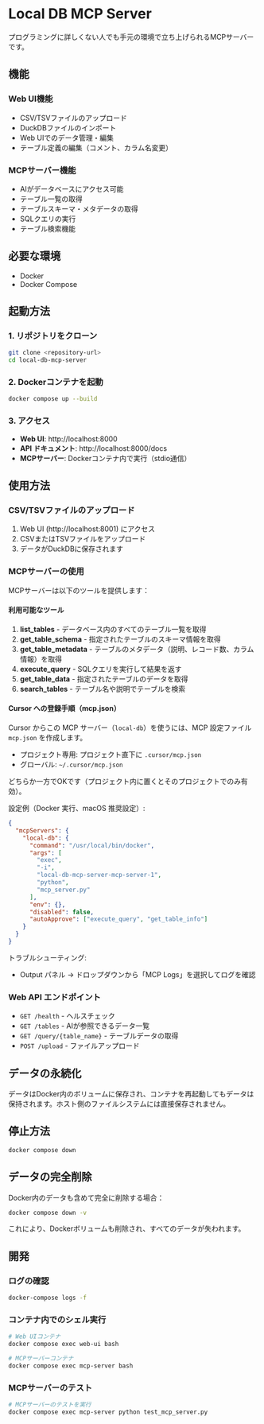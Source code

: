 # Local DB MCP Server

プログラミングに詳しくない人でも手元の環境で立ち上げられるMCPサーバーです。

## 機能

### Web UI機能
- CSV/TSVファイルのアップロード
- DuckDBファイルのインポート
- Web UIでのデータ管理・編集
- テーブル定義の編集（コメント、カラム名変更）

### MCPサーバー機能
- AIがデータベースにアクセス可能
- テーブル一覧の取得
- テーブルスキーマ・メタデータの取得
- SQLクエリの実行
- テーブル検索機能

## 必要な環境

- Docker
- Docker Compose

## 起動方法

### 1. リポジトリをクローン
```bash
git clone <repository-url>
cd local-db-mcp-server
```

### 2. Dockerコンテナを起動
```bash
docker compose up --build
```

### 3. アクセス
- **Web UI**: http://localhost:8000
- **API ドキュメント**: http://localhost:8000/docs
- **MCPサーバー**: Dockerコンテナ内で実行（stdio通信）

## 使用方法

### CSV/TSVファイルのアップロード

1. Web UI (http://localhost:8001) にアクセス
2. CSVまたはTSVファイルをアップロード
3. データがDuckDBに保存されます

### MCPサーバーの使用

MCPサーバーは以下のツールを提供します：

#### 利用可能なツール

1. **list_tables** - データベース内のすべてのテーブル一覧を取得
2. **get_table_schema** - 指定されたテーブルのスキーマ情報を取得
3. **get_table_metadata** - テーブルのメタデータ（説明、レコード数、カラム情報）を取得
4. **execute_query** - SQLクエリを実行して結果を返す
5. **get_table_data** - 指定されたテーブルのデータを取得
6. **search_tables** - テーブル名や説明でテーブルを検索

#### Cursor への登録手順（mcp.json）

Cursor からこの MCP サーバー（`local-db`）を使うには、MCP 設定ファイル `mcp.json` を作成します。

- プロジェクト専用: プロジェクト直下に `.cursor/mcp.json`
- グローバル: `~/.cursor/mcp.json`

どちらか一方でOKです（プロジェクト内に置くとそのプロジェクトでのみ有効）。

設定例（Docker 実行、macOS 推奨設定）:

```json
{
  "mcpServers": {
    "local-db": {
      "command": "/usr/local/bin/docker",
      "args": [
        "exec",
        "-i",
        "local-db-mcp-server-mcp-server-1",
        "python",
        "mcp_server.py"
      ],
      "env": {},
      "disabled": false,
      "autoApprove": ["execute_query", "get_table_info"]
    }
  }
}
```

トラブルシューティング:
- Output パネル → ドロップダウンから「MCP Logs」を選択してログを確認

### Web API エンドポイント

- `GET /health` - ヘルスチェック
- `GET /tables` - AIが参照できるデータ一覧
- `GET /query/{table_name}` - テーブルデータの取得
- `POST /upload` - ファイルアップロード

## データの永続化

データはDocker内のボリュームに保存され、コンテナを再起動してもデータは保持されます。ホスト側のファイルシステムには直接保存されません。

## 停止方法

```bash
docker compose down
```

## データの完全削除

Docker内のデータも含めて完全に削除する場合：

```bash
docker compose down -v
```

これにより、Dockerボリュームも削除され、すべてのデータが失われます。

## 開発

### ログの確認
```bash
docker-compose logs -f
```

### コンテナ内でのシェル実行
```bash
# Web UIコンテナ
docker compose exec web-ui bash

# MCPサーバーコンテナ
docker compose exec mcp-server bash
```

### MCPサーバーのテスト
```bash
# MCPサーバーのテストを実行
docker compose exec mcp-server python test_mcp_server.py
```
